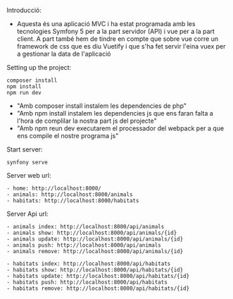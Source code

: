 Introducció:
    
- Aquesta és una aplicació MVC i ha estat programada amb les tecnologies Symfony 5 per a la part servidor (API) i vue per a la part client.
A part també hem de tindre en compte que sobre vue corre un framework de css que es diu Vuetify i que s'ha fet servir l'eina vuex per a gestionar la data de l'aplicació

Setting up the project:

    composer install
    npm install
    npm run dev
    
- "Amb composer install instalem les dependencies de php"
- "Amb npm install instalem les dependencies js que ens faran falta a l'hora de complilar la nostra part js del projecte"
- "Amb npm reun dev executarem el processador del webpack per a que ens compile el nostre programa js"

Start server:

    synfony serve
    
Server web url:
    
    - home: http://localhost:8000/
    - animals: http://localhost:8000/animals
    - habitats: http://localhost:8000/habitats
    
Server Api url:
    
    - animals index: http://localhost:8000/api/animals
    - animals show: http://localhost:8000/api/animals/{id}
    - animals update: http://localhost:8000/api/animals/{id}
    - animals push: http://localhost:8000/api/animals
    - animals remove: http://localhost:8000/api/animals/{id}
     
    - habitats index: http://localhost:8000/api/habitats
    - habitats show: http://localhost:8000/api/habitats/{id}
    - habitats update: http://localhost:8000/api/habitats/{id}
    - habitats push: http://localhost:8000/api/habitats
    - habitats remove: http://localhost:8000/api/habitats/{id}